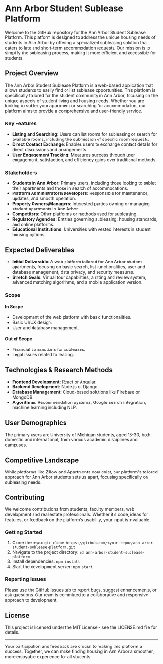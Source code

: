 # Ann Arbor Student Sublease Platform

Welcome to the GitHub repository for the Ann Arbor Student Sublease Platform. This platform is designed to address the unique housing needs of students in Ann Arbor by offering a specialized subleasing solution that caters to late and short-term accommodation requests. Our mission is to simplify the subleasing process, making it more efficient and accessible for students.

## Project Overview

The Ann Arbor Student Sublease Platform is a web-based application that allows students to easily find or list sublease opportunities. This platform is specifically tailored for the student community in Ann Arbor, focusing on the unique aspects of student living and housing needs. Whether you are looking to sublet your apartment or searching for accommodation, our platform aims to provide a comprehensive and user-friendly service.

### Key Features

- **Listing and Searching**: Users can list rooms for subleasing or search for available rooms, including the submission of specific room requests.
- **Direct Contact Exchange**: Enables users to exchange contact details for direct discussions and arrangements.
- **User Engagement Tracking**: Measures success through user engagement, satisfaction, and efficiency gains over traditional methods.

### Stakeholders

- **Students in Ann Arbor**: Primary users, including those looking to sublet their apartments and those in search of accommodations.
- **Platform Administrators/Developers**: Responsible for maintenance, updates, and smooth operation.
- **Property Owners/Managers**: Interested parties owning or managing student apartments in Ann Arbor.
- **Competitors**: Other platforms or methods used for subleasing.
- **Regulatory Agencies**: Entities governing subleasing, housing standards, and online platforms.
- **Educational Institutions**: Universities with vested interests in student housing options.

## Expected Deliverables

- **Initial Deliverable**: A web platform tailored for Ann Arbor student apartments, focusing on basic search, list functionalities, user and database management, data privacy, and security measures.
- **Stretch Goals**: Virtual tour capabilities, a rating and review system, advanced matching algorithms, and a mobile application version.

### Scope

#### In Scope

- Development of the web platform with basic functionalities.
- Basic UI/UX design.
- User and database management.

#### Out of Scope

- Financial transactions for subleases.
- Legal issues related to leasing.

## Technologies & Research Methods

- **Frontend Development**: React or Angular.
- **Backend Development**: Node.js or Django.
- **Database Management**: Cloud-based solutions like Firebase or MongoDB.
- **Algorithms**: Recommendation systems, Google search integration, machine learning including NLP.

## User Demographics

The primary users are University of Michigan students, aged 18-30, both domestic and international, from various academic disciplines and campuses.

## Competitive Landscape

While platforms like Zillow and Apartments.com exist, our platform's tailored approach for Ann Arbor students sets us apart, focusing specifically on subleasing needs.

## Contributing

We welcome contributions from students, faculty members, web development and real estate professionals. Whether it's code, ideas for features, or feedback on the platform's usability, your input is invaluable.

### Getting Started

1. Clone the repo: `git clone https://github.com/<your-repo>/ann-arbor-student-sublease-platform.git`
2. Navigate to the project directory: `cd ann-arbor-student-sublease-platform`
3. Install dependencies: `npm install`
4. Start the development server: `npm start`

### Reporting Issues

Please use the GitHub Issues tab to report bugs, suggest enhancements, or ask questions. Our team is committed to a collaborative and responsive approach to development.

## License

This project is licensed under the MIT License - see the [LICENSE.md](LICENSE) file for details.

---

Your participation and feedback are crucial to making this platform a success. Together, we can make finding housing in Ann Arbor a smoother, more enjoyable experience for all students.
